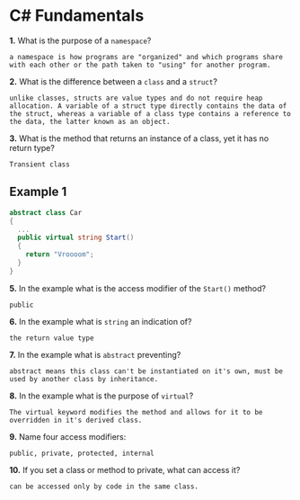 # C# Fundamentals


**1.** What is the purpose of a `namespace`?
<!-- enter you answer in the space below -->
```
a namespace is how programs are "organized" and which programs share with each other or the path taken to "using" for another program.
```
**2.** What is the difference between a `class` and a `struct`?
<!-- enter you answer in the space below -->
```
unlike classes, structs are value types and do not require heap allocation. A variable of a struct type directly contains the data of the struct, whereas a variable of a class type contains a reference to the data, the latter known as an object.
```
**3.** What is the method that returns an instance of a class, yet it has no return type?
<!-- enter you answer in the space below -->
```
Transient class
```
## Example 1
```c#
abstract class Car
{
  ...
  public virtual string Start()
  { 
    return "Vroooom";
  }
}
```
**5.** In the example what is the access modifier of the `Start()` method?
<!-- enter you answer in the space below -->
```
public
```
**6.** In the example what is `string` an indication of?
<!-- enter you answer in the space below -->
```
the return value type
```
**7.** In the example what is `abstract` preventing?
<!-- enter you answer in the space below -->
```
abstract means this class can't be instantiated on it's own, must be used by another class by inheritance.
```
**8.** In the example what is the purpose of `virtual`?
<!-- enter you answer in the space below -->
```
The virtual keyword modifies the method and allows for it to be overridden in it's derived class.
```
**9.** Name four access modifiers:
<!-- enter you answer in the space below -->
```
public, private, protected, internal
```
**10.** If you set a class or method to private, what can access it?
<!-- enter you answer in the space below -->
```
can be accessed only by code in the same class.
```
